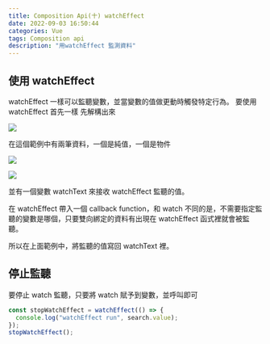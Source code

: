```yaml
---
title: Composition Api(十) watchEffect
date: 2022-09-03 16:50:44
categories: Vue
tags: Composition api
description: "用watchEffect 監測資料"
---
```


## 使用 watchEffect

watchEffect 一樣可以監聽變數，並當變數的值做更動時觸發特定行為。
要使用 watchEffect 首先一樣 先解構出來

![](https://cdn-images-1.medium.com/max/1100/1*VAQXVtjD4kKRlfLgdALswA.png)

在這個範例中有兩筆資料，一個是純值，一個是物件

![](https://cdn-images-1.medium.com/max/1100/1*agWzlPkJYOzzpwri7k5V0w.png)

![](https://cdn-images-1.medium.com/max/1100/1*_WUhmapmM5hfvI-tnyvsMw.png)

並有一個變數 watchText 來接收 watchEffect 監聽的值。

在 watchEffect 帶入一個 callback function，和 watch 不同的是，不需要指定監聽的變數是哪個，只要雙向綁定的資料有出現在 watchEffect 函式裡就會被監聽。

所以在上面範例中，將監聽的值寫回 watchText 裡。

## 停止監聽

要停止 watch 監聽，只要將 watch 賦予到變數，並呼叫即可

```js
const stopWatchEffect = watchEffect(() => {
  console.log("watchEffect run", search.value);
});
stopWatchEffect();
```

